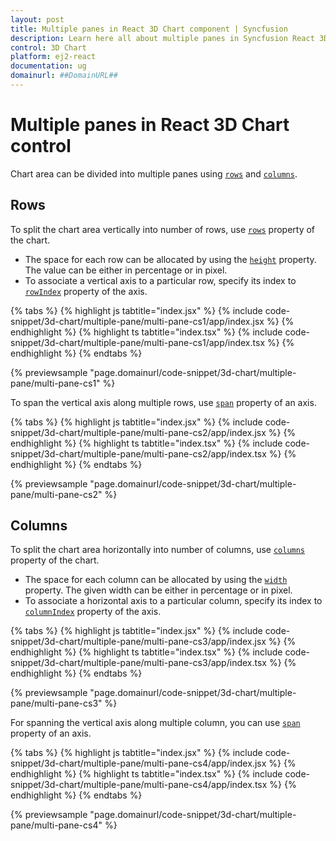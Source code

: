```yaml
---
layout: post
title: Multiple panes in React 3D Chart component | Syncfusion
description: Learn here all about multiple panes in Syncfusion React 3D Chart component of Syncfusion Essential JS 2 and more.
control: 3D Chart
platform: ej2-react
documentation: ug
domainurl: ##DomainURL##
---
```


# Multiple panes in React 3D Chart control

Chart area can be divided into multiple panes using [`rows`](https://ej2.syncfusion.com/react/documentation/api/chart3d/chart3DModel/#rows) and [`columns`](https://ej2.syncfusion.com/react/documentation/api/chart3d/chart3DModel/#columns).

## Rows

To split the chart area vertically into number of rows, use [`rows`](https://ej2.syncfusion.com/react/documentation/api/chart3d/chart3DModel/#rows) property of the chart.

* The space for each row can be allocated by using the [`height`](https://ej2.syncfusion.com/react/documentation/api/chart3d/threeDimensionRowModel/#height) property. The value can be either in percentage or in pixel.
* To associate a vertical axis to a particular row, specify its index to [`rowIndex`](https://ej2.syncfusion.com/react/documentation/api/chart3d/axis3DModel/#rowindex) property of the axis.

{% tabs %}
{% highlight js tabtitle="index.jsx" %}
{% include code-snippet/3d-chart/multiple-pane/multi-pane-cs1/app/index.jsx %}
{% endhighlight %}
{% highlight ts tabtitle="index.tsx" %}
{% include code-snippet/3d-chart/multiple-pane/multi-pane-cs1/app/index.tsx %}
{% endhighlight %}
{% endtabs %}

{% previewsample "page.domainurl/code-snippet/3d-chart/multiple-pane/multi-pane-cs1" %}

To span the vertical axis along multiple rows, use [`span`](https://ej2.syncfusion.com/react/documentation/api/chart3d/axis3DModel/#span)  property of an axis.

{% tabs %}
{% highlight js tabtitle="index.jsx" %}
{% include code-snippet/3d-chart/multiple-pane/multi-pane-cs2/app/index.jsx %}
{% endhighlight %}
{% highlight ts tabtitle="index.tsx" %}
{% include code-snippet/3d-chart/multiple-pane/multi-pane-cs2/app/index.tsx %}
{% endhighlight %}
{% endtabs %}

{% previewsample "page.domainurl/code-snippet/3d-chart/multiple-pane/multi-pane-cs2" %}

## Columns

To split the chart area horizontally into number of columns, use [`columns`](https://ej2.syncfusion.com/react/documentation/api/chart3d/chart3DModel/#columns) property of the chart.

* The space for each column can be allocated by using the [`width`](https://ej2.syncfusion.com/react/documentation/api/chart3d/threeDimensionColumnModel/#width) property. The given width can be either in percentage or in pixel.
* To associate a horizontal axis to a particular column, specify its index to [`columnIndex`](https://ej2.syncfusion.com/react/documentation/api/chart3d/axis3DModel/#columnindex) property of the axis.

{% tabs %}
{% highlight js tabtitle="index.jsx" %}
{% include code-snippet/3d-chart/multiple-pane/multi-pane-cs3/app/index.jsx %}
{% endhighlight %}
{% highlight ts tabtitle="index.tsx" %}
{% include code-snippet/3d-chart/multiple-pane/multi-pane-cs3/app/index.tsx %}
{% endhighlight %}
{% endtabs %}

{% previewsample "page.domainurl/code-snippet/3d-chart/multiple-pane/multi-pane-cs3" %}

For spanning the vertical axis along multiple column, you can use [`span`](https://ej2.syncfusion.com/react/documentation/api/chart3d/axis3DModel/#span) property of an axis.

{% tabs %}
{% highlight js tabtitle="index.jsx" %}
{% include code-snippet/3d-chart/multiple-pane/multi-pane-cs4/app/index.jsx %}
{% endhighlight %}
{% highlight ts tabtitle="index.tsx" %}
{% include code-snippet/3d-chart/multiple-pane/multi-pane-cs4/app/index.tsx %}
{% endhighlight %}
{% endtabs %}

{% previewsample "page.domainurl/code-snippet/3d-chart/multiple-pane/multi-pane-cs4" %}